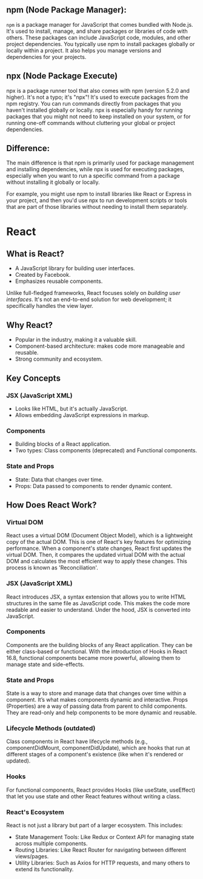 ## npm (Node Package Manager):

`npm` is a package manager for JavaScript that comes bundled with Node.js.
It's used to install, manage, and share packages or libraries of code with others. These packages can include JavaScript code, modules, and other project dependencies.
You typically use npm to install packages globally or locally within a project. It also helps you manage versions and dependencies for your projects.

## npx (Node Package Execute)

npx is a package runner tool that also comes with npm (version 5.2.0 and higher). It's not a typo; it's "npx"!
It's used to execute packages from the npm registry. You can run commands directly from packages that you haven't installed globally or locally.
npx is especially handy for running packages that you might not need to keep installed on your system, or for running one-off commands without cluttering your global or project dependencies.

## Difference:
The main difference is that npm is primarily used for package management and installing dependencies, while npx is used for executing packages, especially when you want to run a specific command from a package without installing it globally or locally.

For example, you might use npm to install libraries like React or Express in your project, and then you'd use npx to run development scripts or tools that are part of those libraries without needing to install them separately.

# React
## What is React?
- A JavaScript library for building user interfaces.
- Created by Facebook.
- Emphasizes reusable components.

Unlike full-fledged frameworks, React focuses solely on *building user interfaces*. It's not an end-to-end solution for web development; it specifically handles the view layer.

## Why React?
- Popular in the industry, making it a valuable skill.
- Component-based architecture: makes code more manageable and reusable.
- Strong community and ecosystem.

## Key Concepts
### JSX (JavaScript XML)
- Looks like HTML, but it's actually JavaScript.
- Allows embedding JavaScript expressions in markup.

### Components
- Building blocks of a React application.
- Two types: Class components (deprecated) and Functional components.

### State and Props
- State: Data that changes over time.
- Props: Data passed to components to render dynamic content.


## How Does React Work?
### Virtual DOM
React uses a virtual DOM (Document Object Model), which is a lightweight copy of the actual DOM. This is one of React's key features for optimizing performance. When a component's state changes, React first updates the virtual DOM. Then, it compares the updated virtual DOM with the actual DOM and calculates the most efficient way to apply these changes. This process is known as 'Reconciliation'.
### JSX (JavaScript XML)
React introduces JSX, a syntax extension that allows you to write HTML structures in the same file as JavaScript code. This makes the code more readable and easier to understand. Under the hood, JSX is converted into JavaScript.
### Components
Components are the building blocks of any React application. They can be either class-based or functional. With the introduction of Hooks in React 16.8, functional components became more powerful, allowing them to manage state and side-effects.
### State and Props
State is a way to store and manage data that changes over time within a component. It’s what makes components dynamic and interactive.
Props (Properties) are a way of passing data from parent to child components. They are read-only and help components to be more dynamic and reusable.
### Lifecycle Methods (outdated)
Class components in React have lifecycle methods (e.g., componentDidMount, componentDidUpdate), which are hooks that run at different stages of a component's existence (like when it's rendered or updated).
### Hooks
For functional components, React provides Hooks (like useState, useEffect) that let you use state and other React features without writing a class.
### React's Ecosystem
React is not just a library but part of a larger ecosystem. This includes:

- State Management Tools: Like Redux or Context API for managing state across multiple components.
- Routing Libraries: Like React Router for navigating between different views/pages.
- Utility Libraries: Such as Axios for HTTP requests, and many others to extend its functionality.